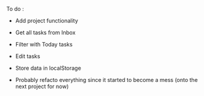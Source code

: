 To do :
- Add project functionality
- Get all tasks from Inbox
- Filter with Today tasks
- Edit tasks
- Store data in localStorage

- Probably refacto everything since it started to become a mess (onto the next project for now)